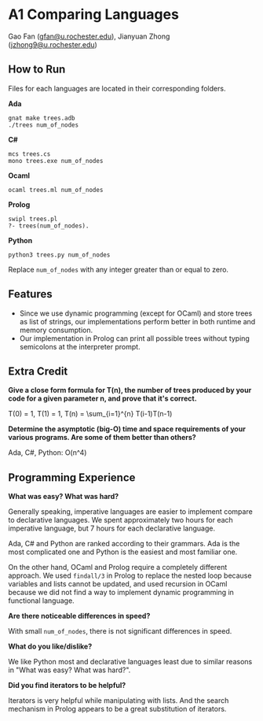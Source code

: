 # A1 Comparing Languages

Gao Fan (gfan@u.rochester.edu), Jianyuan Zhong (jzhong9@u.rochester.edu)

## How to Run

Files for each languages are located in their corresponding folders. 

**Ada**

```
gnat make trees.adb
./trees num_of_nodes
```

**C#**

```
mcs trees.cs
mono trees.exe num_of_nodes
```

**Ocaml**

```
ocaml trees.ml num_of_nodes
```

**Prolog**

```
swipl trees.pl
?- trees(num_of_nodes).
```

**Python**

```
python3 trees.py num_of_nodes
```

Replace `num_of_nodes` with any integer greater than or equal to zero. 

## Features

- Since we use dynamic programming (except for OCaml) and store trees as list of strings, our implementations perform better in both runtime and memory consumption. 
- Our implementation in Prolog can print all possible trees without typing semicolons at the interpreter prompt. 

## Extra Credit

**Give a close form formula for T(n), the number of trees produced by your code for a given parameter n, and prove that it's correct.**

T(0) = 1, T(1) = 1, T(n) = \sum_{i=1}^{n} T(i-1)T(n-1)

**Determine the asymptotic (big-O) time and space requirements of your various programs.  Are some of them better than others?**

Ada, C#, Python: O(n^4)

## Programming Experience

**What was easy? What was hard?**

Generally speaking, imperative languages are easier to implement compare to declarative languages. We spent approximately two hours for each imperative language, but 7 hours for each declarative language. 

Ada, C# and Python are ranked according to their grammars. Ada is the most complicated one and Python is the easiest and most familiar one. 

On the other hand, OCaml and Prolog require a completely different approach. We used `findall/3` in Prolog to replace the nested loop because variables and lists cannot be updated, and used recursion in OCaml because we did not find a way to implement dynamic programming in functional language. 

**Are there noticeable differences in speed?**

With small `num_of_nodes`, there is not significant differences in speed. 

**What do you like/dislike?**

We like Python most and declarative languages least due to similar reasons in "What was easy? What was hard?". 

**Did you find iterators to be helpful?**

Iterators is very helpful while manipulating with lists. And the search mechanism in Prolog appears to be a great substitution of iterators. 